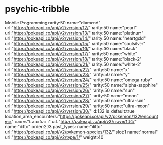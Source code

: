 # psychic-tribble
Mobile Programming
rarity:50
name:"diamond"
url:"https://pokeapi.co/api/v2/version/12/"
rarity:50
name:"pearl"
url:"https://pokeapi.co/api/v2/version/13/"
rarity:50
name:"platinum"
url:"https://pokeapi.co/api/v2/version/14/"
rarity:50
name:"heartgold"
url:"https://pokeapi.co/api/v2/version/15/"
rarity:50
name:"soulsilver"
url:"https://pokeapi.co/api/v2/version/16/"
rarity:50
name:"black"
url:"https://pokeapi.co/api/v2/version/17/"
rarity:50
name:"white"
url:"https://pokeapi.co/api/v2/version/18/"
rarity:50
name:"black-2"
url:"https://pokeapi.co/api/v2/version/21/"
rarity:50
name:"white-2"
url:"https://pokeapi.co/api/v2/version/22/"
rarity:50
name:"x"
url:"https://pokeapi.co/api/v2/version/23/"
rarity:50
name:"y"
url:"https://pokeapi.co/api/v2/version/24/"
rarity:50
name:"omega-ruby"
url:"https://pokeapi.co/api/v2/version/25/"
rarity:50
name:"alpha-sapphire"
url:"https://pokeapi.co/api/v2/version/26/"
rarity:50
name:"sun"
url:"https://pokeapi.co/api/v2/version/27/"
rarity:50
name:"moon"
url:"https://pokeapi.co/api/v2/version/28/"
rarity:50
name:"ultra-sun"
url:"https://pokeapi.co/api/v2/version/29/"
rarity:50
name:"ultra-moon"
url:"https://pokeapi.co/api/v2/version/30/"
id:132
is_default:true
location_area_encounters:"https://pokeapi.co/api/v2/pokemon/132/encounters"
name:"transform"
url:"https://pokeapi.co/api/v2/move/144/"
name:"ditto"
order:203
past_types:
name:"ditto"
url:"https://pokeapi.co/api/v2/pokemon-species/132/"
slot:1
name:"normal"
url:"https://pokeapi.co/api/v2/type/1/"
weight:40
